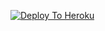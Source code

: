 [![Deploy To Heroku](https://www.herokucdn.com/deploy/button.svg)](https://heroku.com/deploy?template=https://github.com/Kamleshjat10102001/dvvfv)
